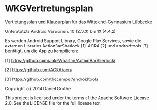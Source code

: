 WKGVertretungsplan
==================

Vertretungsplan und Klausurplan für das Wittekind-Gymnasium Lübbecke

Unterstützte Android Versionen: 10 (2.3.3) bis 19 (4.4.2)


Es werden Android Support Library, Google Play Services, sowie die externen Libraries ActionBarSherlock [1], ACRA [2] und androidtools [3] benötigt, um die App zu kompilieren:

[1] https://github.com/JakeWharton/ActionBarSherlock/

[2] https://github.com/ACRA/acra

[3] https://github.com/thecamper/androidtools



Copyright (c) 2014 Daniel Grothe

This project is licensed under the terms of the Apache Software License 2.0. See the LICENSE file for the full license text.
